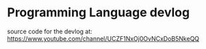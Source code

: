 # Programming Language devlog
 source code for the devlog at: https://www.youtube.com/channel/UCZF1NxOj0OvNCxDoB5NkeQQ